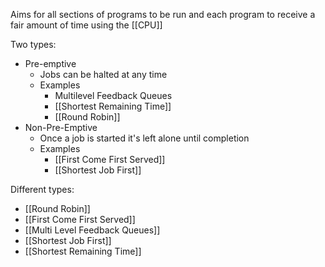 Aims for all sections of programs to be run and each program to receive a  fair amount of time using the [[CPU]] 

Two types:
- Pre-emptive
	- Jobs can be halted at any time
	- Examples
		- Multilevel Feedback Queues
		- [[Shortest Remaining Time]]
		- [[Round Robin]]
- Non-Pre-Emptive
	- Once a job is started it's left alone until completion
	- Examples
		- [[First Come First Served]]
		- [[Shortest Job First]]

Different types:
- [[Round Robin]]
- [[First Come First Served]]
- [[Multi Level Feedback Queues]]
- [[Shortest Job First]]
- [[Shortest Remaining Time]]